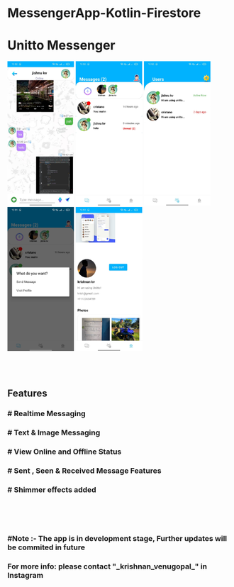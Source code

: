 # MessengerApp-Kotlin-Firestore

<h1>Unitto Messenger</h1>

<body>
<div id="Unitto Messenger">
<img src ="images/img1.jpeg" width="150"/>

<img src ="images/img2.jpeg" width="150"/>

<img src ="images/img3.jpeg" width="150"/>

<img src ="images/img4.jpeg" width="150"/>

<img src ="images/img5.jpeg" width="150"/>
</div>
</body>
</html>


</br>
</br>
</br>

<h2>Features</h2>

<h3># Realtime Messaging</h3>
<h3># Text & Image Messaging</h3>
<h3># View Online and Offline Status</h3>
<h3># Sent , Seen & Received Message Features</h3>
<h3># Shimmer effects added</h3>

<br/>
<br/>
</br>

<h3>#Note :- The app is in development stage, Further updates will be commited in future</h3>
<h3>For more info: please contact "_krishnan_venugopal_" in Instagram</h3>

